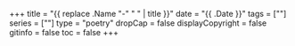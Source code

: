 +++
title = "{{ replace .Name "-" " " | title }}"
date = "{{ .Date }}"
tags = [""]
series = [""]
type = "poetry"
dropCap = false
displayCopyright = false
gitinfo = false
toc = false
+++

